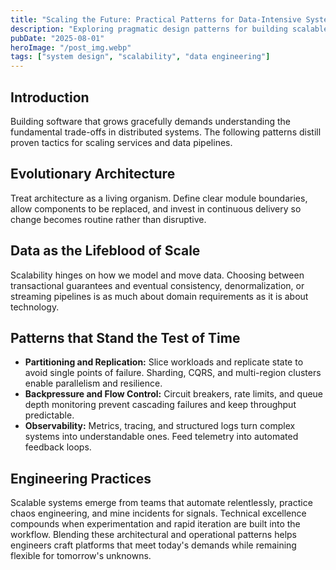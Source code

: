 ```yaml
---
title: "Scaling the Future: Practical Patterns for Data-Intensive Systems"
description: "Exploring pragmatic design patterns for building scalable, data-intensive architectures."
pubDate: "2025-08-01"
heroImage: "/post_img.webp"
tags: ["system design", "scalability", "data engineering"]
---
```


## Introduction

Building software that grows gracefully demands understanding the fundamental trade-offs in distributed systems. The following patterns distill proven tactics for scaling services and data pipelines.

## Evolutionary Architecture

Treat architecture as a living organism. Define clear module boundaries, allow components to be replaced, and invest in continuous delivery so change becomes routine rather than disruptive.

## Data as the Lifeblood of Scale

Scalability hinges on how we model and move data. Choosing between transactional guarantees and eventual consistency, denormalization, or streaming pipelines is as much about domain requirements as it is about technology.

## Patterns that Stand the Test of Time

- **Partitioning and Replication:** Slice workloads and replicate state to avoid single points of failure. Sharding, CQRS, and multi-region clusters enable parallelism and resilience.
- **Backpressure and Flow Control:** Circuit breakers, rate limits, and queue depth monitoring prevent cascading failures and keep throughput predictable.
- **Observability:** Metrics, tracing, and structured logs turn complex systems into understandable ones. Feed telemetry into automated feedback loops.

## Engineering Practices

Scalable systems emerge from teams that automate relentlessly, practice chaos engineering, and mine incidents for signals. Technical excellence compounds when experimentation and rapid iteration are built into the workflow. Blending these architectural and operational patterns helps engineers craft platforms that meet today's demands while remaining flexible for tomorrow's unknowns.

